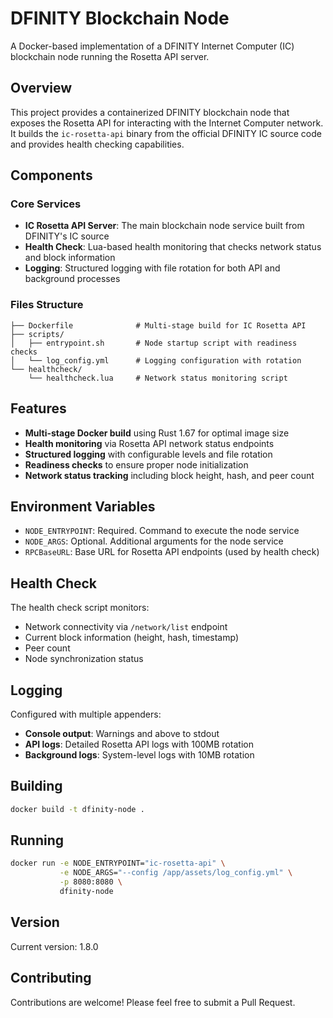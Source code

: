 # DFINITY Blockchain Node

A Docker-based implementation of a DFINITY Internet Computer (IC) blockchain node running the Rosetta API server.

## Overview

This project provides a containerized DFINITY blockchain node that exposes the Rosetta API for interacting with the Internet Computer network. It builds the `ic-rosetta-api` binary from the official DFINITY IC source code and provides health checking capabilities.

## Components

### Core Services
- **IC Rosetta API Server**: The main blockchain node service built from DFINITY's IC source
- **Health Check**: Lua-based health monitoring that checks network status and block information
- **Logging**: Structured logging with file rotation for both API and background processes

### Files Structure
```
├── Dockerfile              # Multi-stage build for IC Rosetta API
├── scripts/
│   ├── entrypoint.sh       # Node startup script with readiness checks
│   └── log_config.yml      # Logging configuration with rotation
└── healthcheck/
    └── healthcheck.lua     # Network status monitoring script
```

## Features

- **Multi-stage Docker build** using Rust 1.67 for optimal image size
- **Health monitoring** via Rosetta API network status endpoints
- **Structured logging** with configurable levels and file rotation
- **Readiness checks** to ensure proper node initialization
- **Network status tracking** including block height, hash, and peer count

## Environment Variables

- `NODE_ENTRYPOINT`: Required. Command to execute the node service
- `NODE_ARGS`: Optional. Additional arguments for the node service
- `RPCBaseURL`: Base URL for Rosetta API endpoints (used by health check)

## Health Check

The health check script monitors:
- Network connectivity via `/network/list` endpoint
- Current block information (height, hash, timestamp)
- Peer count
- Node synchronization status

## Logging

Configured with multiple appenders:
- **Console output**: Warnings and above to stdout
- **API logs**: Detailed Rosetta API logs with 100MB rotation
- **Background logs**: System-level logs with 10MB rotation

## Building

```bash
docker build -t dfinity-node .
```

## Running

```bash
docker run -e NODE_ENTRYPOINT="ic-rosetta-api" \
           -e NODE_ARGS="--config /app/assets/log_config.yml" \
           -p 8080:8080 \
           dfinity-node
```

## Version

Current version: 1.8.0

## Contributing

Contributions are welcome! Please feel free to submit a Pull Request.